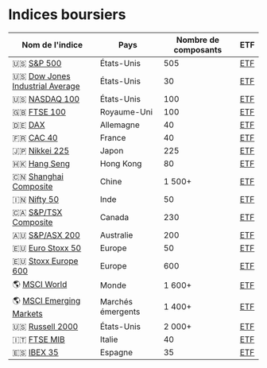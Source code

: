 # Indices boursiers
| Nom de l'indice | Pays | Nombre de composants | ETF |
| --- | --- | --- | --- |
| 🇺🇸 [S&P 500](https://www.google.com/finance/quote/SPX:INDEXSP) | États-Unis | 505 | [ETF](https://www.google.com/finance/quote/ESE:EPA) |
| 🇺🇸 [Dow Jones Industrial Average](https://www.google.com/finance/quote/DJI:INDEXDJX) | États-Unis | 30 |[ETF]() |
| 🇺🇸 [NASDAQ 100](https://www.google.com/finance/quote/NDX:INDEXNASDAQ) | États-Unis | 100 |[ETF]() |
| 🇬🇧 [FTSE 100](https://www.google.com/finance/quote/UKX:INDEXFTSE) | Royaume-Uni | 100 |[ETF]() |
| 🇩🇪 [DAX](https://www.google.com/finance/quote/GDAXI:INDEXDEUTSCHE) | Allemagne | 40 |[ETF]() |
| 🇫🇷 [CAC 40](https://www.google.com/finance/quote/PX1:INDEXEURO) | France | 40 |[ETF]() |
| 🇯🇵 [Nikkei 225](https://www.google.com/finance/quote/N225:INDEXNIKKEI) | Japon | 225 |[ETF]() |
| 🇭🇰 [Hang Seng](https://www.google.com/finance/quote/HSI:INDEXHANGSENG) | Hong Kong | 80 |[ETF]() |
| 🇨🇳 [Shanghai Composite](https://www.google.com/finance/quote/000001.SS:INDEXSHANGHAI) | Chine | 1 500+ |[ETF]() |
| 🇮🇳 [Nifty 50](https://www.google.com/finance/quote/NIFTY_50:INDEXNSE) | Inde | 50 |[ETF]() |
| 🇨🇦 [S&P/TSX Composite](https://www.google.com/finance/quote/TSX:INDEXSPTSX) | Canada | 230 |[ETF]() |
| 🇦🇺 [S&P/ASX 200](https://www.google.com/finance/quote/AXJO:INDEXASX) | Australie | 200 |[ETF]() |
| 🇪🇺 [Euro Stoxx 50](https://www.google.com/finance/quote/SX5E:INDEXSTOXX) | Europe | 50 |[ETF]() |
| 🇪🇺 [Stoxx Europe 600](https://www.google.com/finance/quote/SXXP:INDEXSTOXX) | Europe | 600 |[ETF]() |
| 🌎 [MSCI World](https://www.msci.com/indexes/index/990100) | Monde | 1 600+ |[ETF]() |
| 🌎 [MSCI Emerging Markets](https://www.msci.com/indexes/index/891800) | Marchés émergents | 1 400+ |[ETF]() |
| 🇺🇸 [Russell 2000](https://www.google.com/finance/quote/RUT:INDEXRUSSELL) | États-Unis | 2 000+ |[ETF]() |
| 🇮🇹 [FTSE MIB](https://www.google.com/finance/quote/FTMIB:INDEXFTSE) | Italie | 40 |[ETF]() |
| 🇪🇸 [IBEX 35](https://www.google.com/finance/quote/IBEX:INDEXIBEX) | Espagne | 35 |[ETF]() |
